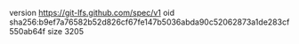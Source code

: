 version https://git-lfs.github.com/spec/v1
oid sha256:b9ef7a76582b52d826cf67fe147b5036abda90c52062873a1de283cf550ab64f
size 3205
